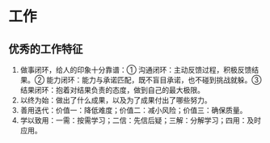 # 工作
## 优秀的工作特征
1. 做事闭环，给人的印象十分靠谱：① 沟通闭环：主动反馈过程，积极反馈结果。② 能力闭环：能力与承诺匹配，既不盲目承诺，也不碰到挑战就躲。③ 结果闭环：抱着对结果负责的态度，做到自己的最大极限。
2. 以终为始：做出了什么成果，以及为了成果付出了哪些努力。
3. 善用迭代：价值一：降低难度；价值二：减小风险；价值三：确保质量。
4. 学以致用：一需：按需学习；二信：先信后疑；三解：分解学习；四用：及时应用。
